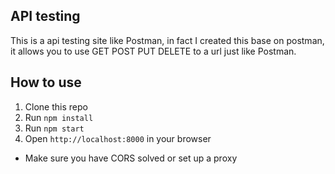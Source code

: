 ## API testing
This is a api testing site like Postman, in fact I created this base on postman, it allows you to use GET POST PUT DELETE to a url just like Postman.

## How to use
1. Clone this repo
2. Run `npm install`
3. Run `npm start`
4. Open `http://localhost:8000` in your browser
- Make sure you have CORS solved or set up a proxy
